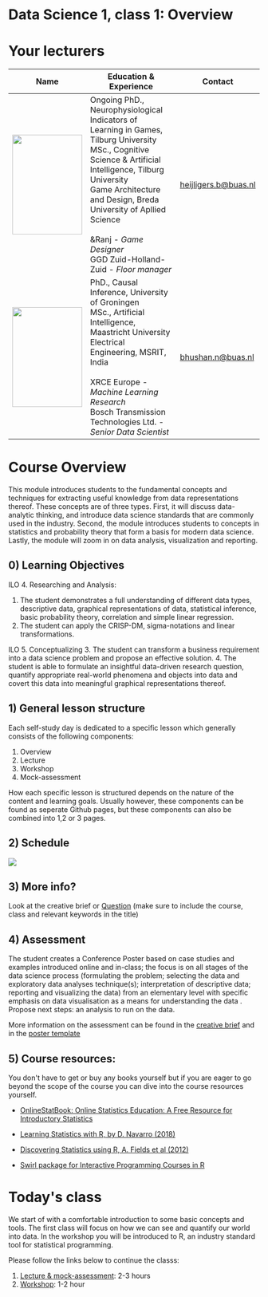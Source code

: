 ﻿# Data Science 1, class 1: Overview

# Your lecturers

Name  | Education & Experience  | Contact
---   | ----------------------  | ---
<img src="https://github.com/BredaUniversity/AAI-DM/blob/main/docs/Year1/BlockA/DataScience/Courses/DS1/Day1/assets/BramMediumCloseUp.jpg" width="140" height="200" /> | Ongoing PhD., Neurophysiological Indicators of Learning in Games, Tilburg University​  <br> MSc., Cognitive Science & Artificial Intelligence, Tilburg University​ <br> Game Architecture and Design, Breda University of Apllied Science <br> <br> &Ranj - *Game Designer* <br> GGD Zuid-Holland-Zuid - *Floor manager* | heijligers.b@buas.nl
<img src="https://github.com/BredaUniversity/AAI-DM/blob/main/docs/Year1/BlockA/Programming/assets/nitinFaceSmall.png" width="140" height="200" /> | PhD., Causal Inference, University of Groningen​  <br> MSc., Artificial Intelligence, Maastricht University​ <br> Electrical Engineering, MSRIT, India <br> <br> XRCE Europe - *Machine Learning Research* <br> Bosch Transmission Technologies Ltd. - *Senior Data Scientist* | bhushan.n@buas.nl

# Course Overview
This module introduces students to the fundamental concepts and techniques for extracting useful knowledge from data representations thereof. These concepts are of three types. First, it will discuss data-analytic thinking, and introduce data science standards that are commonly used in the industry. Second, the module introduces students to concepts in statistics and probability theory that form a basis for modern data science. Lastly, the module will zoom in on data analysis, visualization and reporting.  

## 0) Learning Objectives
ILO 4. Researching and Analysis: 
1. The student demonstrates a full understanding of different data types, descriptive data, graphical representations of data, statistical inference, basic probability theory, correlation and simple linear regression. 
2. The student can apply the CRISP-DM, sigma-notations and linear transformations. 

ILO 5. Conceptualizing 
3. The student can transform a business requirement into a data science problem and propose an effective solution. 
4. The student is able to formulate an insightful data-driven research question, quantify appropriate real-world phenomena and objects into data and covert this data into meaningful graphical representations thereof. 

## 1) General lesson structure
Each self-study day is dedicated to a specific lesson which generally consists of the following components:
1. Overview
2. Lecture
3. Workshop
4. Mock-assessment

How each specific lesson is structured depends on the nature of the content and learning goals. Usually however, these components can be found as seperate Github pages, but these components can also be combined into 1,2 or 3 pages. 

## 2) Schedule
<img src="https://github.com/BredaUniversity/AAI-DM/blob/15cceaca8803d1a5a92a7deed372485e6bac76de/docs/Year1/BlockA/DataScience/Courses/DS1/Day1/assets/Schedule.png" />

## 3) More info?
Look at the creative brief or [Question](https://github.com/BredaUniversity/AAI-DM/issues/new) (make sure to include the course, class and relevant keywords in the title)

## 4) Assessment
The student creates a Conference Poster based on case studies and examples introduced online and in-class; the focus is on all stages of the data science process (formulating the problem; selecting the data and exploratory data analyses technique(s); interpretation of descriptive data; reporting and visualizing the data) from an elementary level with specific emphasis on data visualisation as a means for understanding the data . Propose next steps: an analysis to run on the data. 

More information on the assessment can be found in the [creative brief](HYPERLINK) and in the [poster template](https://github.com/BredaUniversity/AAI-DM/blob/881590f3c6c3d682ef56357e4c04e237fa570e27/docs/Year1/BlockA/DataScience/Courses/DS1/Assessment/2021-22A%20DS1%20Project%20Brief.docx)

## 5) Course resources:
You don't have to get or buy any books yourself but if you are eager to go beyond the scope of the course you can dive into the course resources yourself.

- [OnlineStatBook: Online Statistics Education: A Free Resource for Introductory Statistics](https://onlinestatbook.com/) 

- [Learning Statistics with R, by D. Navarro (2018)](https://learningstatisticswithr.com/)

- [Discovering Statistics using R, A. Fields et al (2012)](https://uk.sagepub.com/en-gb/eur/discovering-statistics-using-r/book236067)  

- [Swirl package for Interactive Programming Courses in R](https://swirlstats.com/)  

#  Today's class
We start of with a comfortable introduction to some basic concepts and tools. The first class will focus on how we can see and quantify our world into data. In the workshop you will be introduced to R, an industry standard tool for statistical programming.

Please follow the links below to continue the classs:
1. [Lecture & mock-assessment](https://github.com/BredaUniversity/AAI-DM/blob/15cceaca8803d1a5a92a7deed372485e6bac76de/docs/Year1/BlockA/DataScience/Courses/DS1/Day1/DS1_L1_MVP_LectureAndMockAssesment.md): 2-3 hours
2. [Workshop](https://github.com/BredaUniversity/AAI-DM/blob/15cceaca8803d1a5a92a7deed372485e6bac76de/docs/Year1/BlockA/DataScience/Courses/DS1/Day1/DS1_L1_MVP_IntroToR.md): 1-2 hour




